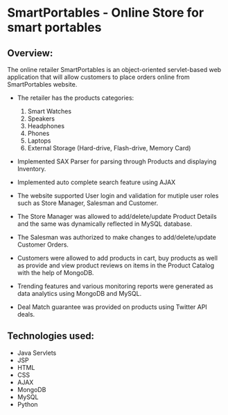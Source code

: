 # SmartPortables - Online Store for smart portables
## Overview:
The online retailer SmartPortables is an object-oriented servlet-based web application that will allow
customers to place orders online from SmartPortables website.
- The retailer has the products categories:
  1. Smart Watches
  2. Speakers
  3. Headphones
  4. Phones
  5. Laptops
  6. External Storage (Hard-drive, Flash-drive, Memory Card)
  
- Implemented SAX Parser for parsing through Products and displaying Inventory.
- Implemented auto complete search feature using AJAX
- The website supported User login and validation for mutiple user roles such as Store Manager, Salesman and Customer.
- The Store Manager was allowed to add/delete/update Product Details and the same was dynamically reflected in MySQL database.
- The Salesman was authorized to make changes to add/delete/update Customer Orders.
- Customers were allowed to add products in cart, buy products as well as provide and view product reviews on items in the Product Catalog with the help of MongoDB.
- Trending features and various monitoring reports were generated as data analytics using MongoDB and MySQL.
- Deal Match guarantee was provided on products using Twitter API deals.
  
## Technologies used:
- Java Servlets
- JSP
- HTML
- CSS
- AJAX
- MongoDB
- MySQL
- Python
